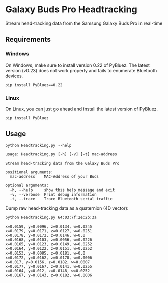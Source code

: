 # Galaxy Buds Pro Headtracking
Stream head-tracking data from the Samsung Galaxy Buds Pro in real-time

## Requirements

### Windows

On Windows, make sure to install version 0.22 of PyBluez.
The latest version (v0.23) does not work properly and fails to enumerate Bluetooth devices.
```
pip install PyBluez==0.22
```

### Linux

On Linux, you can just go ahead and install the latest version of PyBluez.
```
pip install PyBluez
```

## Usage
```
python Headtracking.py --help
```
```
usage: Headtracking.py [-h] [-v] [-t] mac-address

Stream head-tracking data from the Galaxy Buds Pro

positional arguments:
  mac-address    MAC-Address of your Buds

optional arguments:
  -h, --help     show this help message and exit
  -v, --verbose  Print debug information
  -t, --trace    Trace Bluetooth serial traffic

```
Dump raw head-tracking data as a quaternion (4D vector):
```
python Headtracking.py 64:03:7f:2e:2b:3a
```
```
x=0.0159, y=0.0096, z=0.0134, w=0.0245
x=0.0179, y=0.0171, z=0.0127, w=0.0251
x=0.0178, y=0.0172, z=0.0146, w=0.0
x=0.0168, y=0.0103, z=0.0056, w=0.0226
x=0.0165, y=0.0123, z=0.0149, w=0.0252
x=0.0164, y=0.0122, z=0.0151, w=0.0252
x=0.0153, y=0.0085, z=0.0181, w=0.0
x=0.0172, y=0.0162, z=0.0178, w=0.0006
x=0.017, y=0.0156, z=0.0182, w=0.0007
x=0.0177, y=0.0167, z=0.0141, w=0.0255
x=0.0164, y=0.012, z=0.0148, w=0.0252
x=0.0167, y=0.0143, z=0.0182, w=0.0006
```
